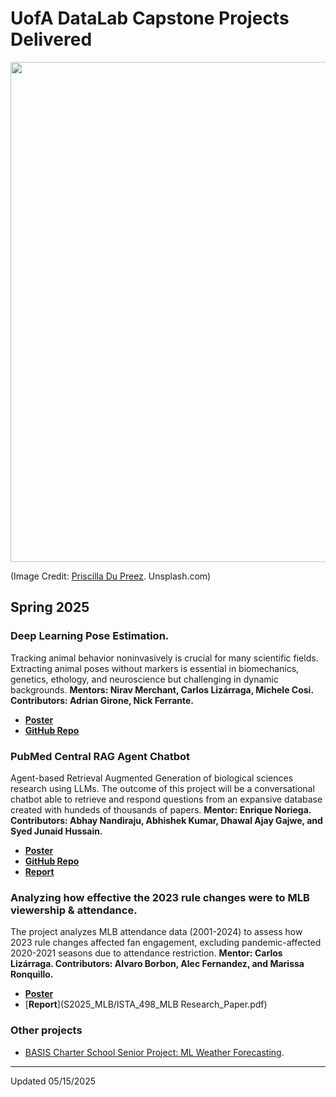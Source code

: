 # UofA DataLab Capstone Projects Delivered

<img src="https://images.unsplash.com/photo-1579389083078-4e7018379f7e?q=80&w=1740&auto=format&fit=crop&ixlib=rb-4.1.0&ixid=M3wxMjA3fDB8MHxwaG90by1wYWdlfHx8fGVufDB8fHx8fA%3D%3D" width=800>

(Image Credit: [Priscilla Du Preez](https://unsplash.com/@priscilladupreez). Unsplash.com)

## Spring 2025

### Deep Learning Pose Estimation.

Tracking animal behavior noninvasively is crucial for many scientific fields. Extracting animal poses without markers is essential in biomechanics, genetics, ethology, and neuroscience but challenging in dynamic backgrounds. **Mentors: Nirav Merchant, Carlos Lizárraga, Michele Cosi. Contributors: Adrian Girone, Nick Ferrante.**

* [**Poster**](S2025_PoseEstimation/iShowcase_Pose_Estimation_DL.pdf)
* [**GitHub Repo**](https://github.com/INFO-698-InfoSci-Capstone/pose-estimation-dl/wiki)

### PubMed Central RAG Agent Chatbot

Agent-based Retrieval Augmented Generation of biological sciences research using LLMs. The outcome of this project will be a conversational chatbot able to retrieve and respond questions from an expansive database created with hundeds of thousands of papers. **Mentor: Enrique Noriega. Contributors: Abhay Nandiraju, Abhishek Kumar, Dhawal Ajay Gajwe, and Syed Junaid Hussain.**

* [**Poster**](S2025_PubMedRAG/PubMed_RAG_poster_final_pdf.pdf)
* [**GitHub Repo**](https://github.com/INFO-698-InfoSci-Capstone/pubmed-agentic-rag)
* [**Report**](S2025_PubMedRAG/INFO-698-pubmed-report.pdf)


### Analyzing how effective the 2023 rule changes were to MLB viewership & attendance.

The project analyzes MLB attendance data (2001-2024) to assess how 2023 rule changes affected fan engagement, excluding pandemic-affected 2020-2021 seasons due to attendance restriction. **Mentor: Carlos Lizárraga. Contributors: Alvaro Borbon, Alec Fernandez, and Marissa Ronquillo.**  

* [**Poster**](S2025_MLB/MLB_Poster_V3.png)
* [**Report**](S2025_MLB/ISTA_498_MLB Research_Paper.pdf)


### Other projects

* [BASIS Charter School Senior Project: ML Weather Forecasting](https://github.com/clizarraga-UAD7/MLWeatherForecasting/wiki).  

***

Updated 05/15/2025